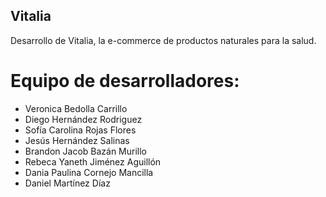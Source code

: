 ## Vitalia
Desarrollo de Vitalia, la e-commerce de productos naturales para la salud.

# Equipo de desarrolladores:
* Veronica Bedolla Carrillo
* Diego Hernández Rodriguez
* Sofía Carolina Rojas Flores
* Jesús Hernández Salinas
* Brandon Jacob Bazán Murillo
* Rebeca Yaneth Jiménez Aguillón
* Dania Paulina Cornejo Mancilla
* Daniel Martínez Díaz
